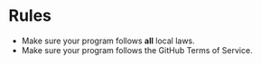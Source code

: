 # Rules
 - Make sure your program follows **all** local laws.    
 - Make sure your program follows the GitHub Terms of Service. 
